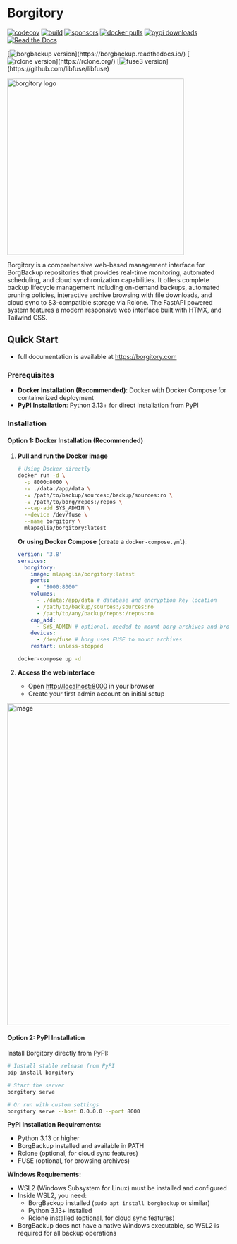 
# Borgitory
[![codecov](https://codecov.io/gh/mlapaglia/Borgitory/graph/badge.svg?token=3XFFTWSKTB)](https://codecov.io/gh/mlapaglia/Borgitory)
[![build](https://img.shields.io/github/actions/workflow/status/mlapaglia/borgitory/build.yml?logo=github)](https://github.com/mlapaglia/Borgitory/actions/workflows/release.yml)
[![sponsors](https://img.shields.io/github/sponsors/mlapaglia?logo=githubsponsors)](https://github.com/sponsors/mlapaglia)
[![docker pulls](https://img.shields.io/docker/pulls/mlapaglia/borgitory?logo=docker&label=pulls)](https://hub.docker.com/r/mlapaglia/borgitory)
[![pypi downloads](https://img.shields.io/pypi/dm/borgitory?style=flat&logo=pypi&logoColor=%23ffd343&label=downloads&labelColor=%23ffd343&link=https%3A%2F%2Fpypi.org%2Fproject%2Fborgitory%2F)](https://pypi.org/project/borgitory/)
[![Read the Docs](https://img.shields.io/readthedocs/borgitory?logo=readthedocs)](https://borgitory.com)

[![borgbackup version](https://img.shields.io/badge/dynamic/regex?url=https%3A%2F%2Fraw.githubusercontent.com%2Fmlapaglia%2FBorgitory%2Frefs%2Fheads%2Fmain%2FDockerfile&search=ARG%20BORGBACKUP_VERSION%3D(.%2B)&replace=%241&logo=borgbackup&label=BorgBackup)](https://borgbackup.readthedocs.io/)
[![rclone version](https://img.shields.io/badge/dynamic/regex?url=https%3A%2F%2Fraw.githubusercontent.com%2Fmlapaglia%2FBorgitory%2Frefs%2Fheads%2Fmain%2FDockerfile&search=ARG%20RCLONE_VERSION%3D(.%2B)&replace=%241&logo=rclone&label=Rclone)](https://rclone.org/)
[![fuse3 version](https://img.shields.io/badge/dynamic/regex?url=https%3A%2F%2Fraw.githubusercontent.com%2Fmlapaglia%2FBorgitory%2Frefs%2Fheads%2Fmain%2FDockerfile&search=ARG%20FUSE3_VERSION%3D(.%2B)&replace=%241&logo=python&label=pfuse3)](https://github.com/libfuse/libfuse)

<img alt="borgitory logo" src="./assets/logo.png" width="400">

Borgitory is a comprehensive web-based management interface for BorgBackup repositories that provides real-time monitoring, automated scheduling, and cloud synchronization capabilities. It offers complete backup lifecycle management including on-demand backups, automated pruning policies, interactive archive browsing with file downloads, and cloud sync to S3-compatible storage via Rclone. The FastAPI powered system features a modern responsive web interface built with HTMX, and Tailwind CSS.

## Quick Start

- full documentation is available at <https://borgitory.com>

### Prerequisites

- **Docker Installation (Recommended)**: Docker with Docker Compose for containerized deployment
- **PyPI Installation**: Python 3.13+ for direct installation from PyPI

### Installation

#### Option 1: Docker Installation (Recommended)

1. **Pull and run the Docker image**

   ```bash
   # Using Docker directly
   docker run -d \
     -p 8000:8000 \
     -v ./data:/app/data \
     -v /path/to/backup/sources:/backup/sources:ro \
     -v /path/to/borg/repos:/repos \
     --cap-add SYS_ADMIN \
     --device /dev/fuse \
     --name borgitory \
     mlapaglia/borgitory:latest
   ```

   **Or using Docker Compose** (create a `docker-compose.yml`):

   ```yaml
   version: '3.8'
   services:
     borgitory:
       image: mlapaglia/borgitory:latest
       ports:
         - "8000:8000"
       volumes:
         - ./data:/app/data # database and encryption key location
         - /path/to/backup/sources:/sources:ro
         - /path/to/any/backup/repos:/repos:ro
       cap_add:
         - SYS_ADMIN # optional, needed to mount borg archives and browse them
       devices:
         - /dev/fuse # borg uses FUSE to mount archives
       restart: unless-stopped
   ```

   ```bash
   docker-compose up -d
   ```

2. **Access the web interface**
   - Open <http://localhost:8000> in your browser
   - Create your first admin account on initial setup

<img width="1237" height="729" alt="image" src="https://github.com/user-attachments/assets/078ce596-3ba2-4b6f-ba3f-c2d8b95e02db" />

#### Option 2: PyPI Installation

Install Borgitory directly from PyPI:

```bash
# Install stable release from PyPI
pip install borgitory

# Start the server
borgitory serve

# Or run with custom settings
borgitory serve --host 0.0.0.0 --port 8000
```

**PyPI Installation Requirements:**

- Python 3.13 or higher
- BorgBackup installed and available in PATH
- Rclone (optional, for cloud sync features)
- FUSE (optional, for browsing archives)

**Windows Requirements:**

- WSL2 (Windows Subsystem for Linux) must be installed and configured
- Inside WSL2, you need:
  - BorgBackup installed (`sudo apt install borgbackup` or similar)
  - Python 3.13+ installed
  - Rclone installed (optional, for cloud sync features)
- BorgBackup does not have a native Windows executable, so WSL2 is required for all backup operations
